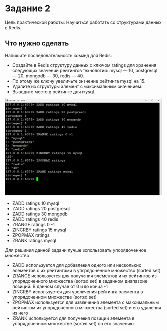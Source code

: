 # Задание 2

Цель практической работы:
Научиться работать со структурами данных в Redis.

## Что нужно сделать

Напишите последовательность команд для Redis:

* Создайте в Redis структуру данных с ключом ratings для хранения следующих значений рейтингов технологий: 
mysql — 10, postgresql — 20, mongodb — 30, redis — 40.
* По этому же ключу увеличьте значение рейтинга mysql на 15.
* Удалите из структуры элемент с максимальным значением.
* Выведите место в рейтинге для mysql.


![task2](./img/Screenshot_1424.png)

* ZADD ratings 10 mysql
* ZADD ratings 20 postgresql
* ZADD ratings 30 mongodb
* ZADD ratings 40 redis
* ZRANGE ratings 0 -1
* ZINCRBY ratings 15 mysql
* ZPOPMAX ratings
* ZRANK ratings mysql

Для решиния данной задачи лучше использовать упорядоченное множество

* ZADD используется для добавления одного или нескольких элементов с их рейтингами в упорядоченное множество (sorted set)
* ZRANGE используется для получения элементов и их рейтингов из упорядоченного множества (sorted set) в 
заданном диапазоне позиций. В данном случае от 0 и до конца -1
* ZINCRBY используется для увеличения рейтинга элемента в упорядоченном множестве (sorted set)
* ZPOPMAX используется для извлечения элемента с максимальным рейтингом из упорядоченного множества (sorted set) и
его удаления из него
* ZRANK используется для получения позиции элемента в упорядоченном множестве (sorted set) по его значению.